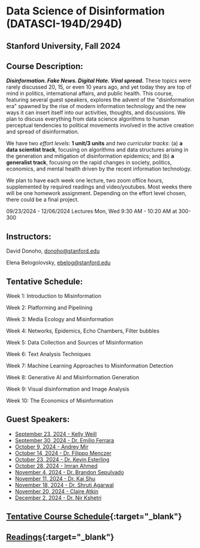 # Data Science of Disinformation (DATASCI-194D/294D)

## Stanford University, Fall 2024

## Course Description: 

***Disinformation. Fake News. Digital Hate. Viral spread.*** These topics were rarely discussed 20, 15, or even 10 years ago, and yet today they are top of mind in politics, international affairs, and public health. This course, featuring several guest speakers, explores the advent of the "disinformation era" spawned by the rise of modern information technology and the new ways it can insert itself into our activities, thoughts, and discussions. We plan to discuss everything from data science algorithms to human perceptual tendencies to political movements involved in the active creation and spread of disinformation.

We have two *effort levels*: **1 unit/3 units** and *two curricular tracks*: (a) **a data scientist track**, focusing on algorithms and data structures arising in the generation and mitigation of disinformation epidemics; and (b) **a generalist track**, focusing on the rapid changes in society, politics, economics, and mental health driven by the recent information technology.

We plan to have each week one lecture, two zoom office hours, supplemented by required readings and video/youtubes. Most weeks there will be one homework assignment. Depending on the effort level chosen, there could be a final project.


09/23/2024 - 12/06/2024 Lectures Mon, Wed 9:30 AM - 10:20 AM at 300-300 


## Instructors: 
David Donoho, donoho@stanford.edu

Elena Belogolovsky, ebelog@stanford.edu

                     

## Tentative Schedule:

Week 1: Introduction to Misinformation

Week 2: Platforming and Pipelining

Week 3: Media Ecology and Misinformation

Week 4: Networks, Epidemics, Echo Chambers, Filter bubbles

Week 5: Data Collection and Sources of Misinformation

Week 6: Text Analysis Techniques

Week 7: Machine Learning Approaches to Misinformation Detection

Week 8: Generative AI and Misinformation Generation 

Week 9: Visual disinformation and Image Analysis

Week 10: The Economics of Misinformation


## Guest Speakers:

- [September 23, 2024 - Kelly Weill](kelly-weill.md)  
- [September 30, 2024 - Dr. Emilio Ferrara](emilio-ferrara.md)  
- [October 9, 2024 - Andrey Mir](andrey-mir.md)  
- [October 14, 2024 - Dr. Filippo Menczer](filippo-menczer.md)  
- [October 23, 2024 - Dr. Kevin Esterling](kevin-esterling.md)  
- [October 28, 2024 - Imran Ahmed](imran-ahmed.md)  
- [November 4, 2024 - Dr. Brandon Sepulvado](brandon-sepulvado.md)  
- [November 11, 2024 - Dr. Kai Shu](kai-shu.md)  
- [November 18, 2024 - Dr. Shruti Agarwal](shruti-agarwal.md)  
- [November 20, 2024 - Claire Atkin](claire-atkin.md)  
- [December 2, 2024 - Dr. Nir Kshetri](nir-kshetri.md)
           


## [Tentative Course Schedule](tentative-course-schedule.md){:target="_blank"}


## [Readings](readings.md){:target="_blank"}
